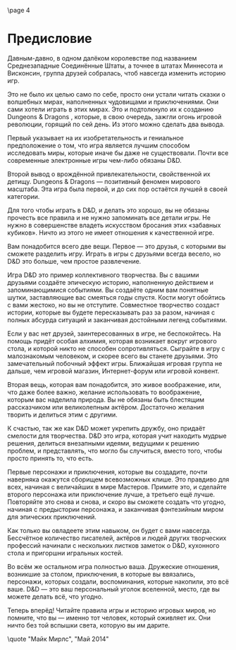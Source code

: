 \page 4
# Предисловие

Давным-давно, в одном далёком королевстве под названием Среднезападные Соединённые Штаты, а точнее в штатах Миннесота и Висконсин, группа друзей собралась, чтоб навсегда изменить историю игр.

Это не было их целью само по себе, просто они устали читать сказки о волшебных мирах, наполненных чудовищами и приключениями. Они сами хотели играть в этих мирах. Это и подтолкнуло их к созданию Dungeons & Dragons , которые, в свою очередь, зажгли огонь игровой революции, горящий по сей день. Из этого можно сделать два вывода.

Первый указывает на их изобретательность и гениальное предположение о том, что игра является лучшим способом исследовать миры, которые иначе бы даже не существовали. Почти все современные электронные игры чем-либо обязаны D&D.

Второй вывод о врождённой привлекательности, свойственной их детищу. Dungeons & Dragons — позитивный феномен мирового масштаба. Эта игра была первой, и до сих пор остаётся лучшей в своей категории.

Для того чтобы играть в D&D, и делать это хорошо, вы не обязаны прочесть все правила и не нужно запоминать все детали игры. Не нужно в совершенстве владеть искусством бросания этих «забавных кубиков». Ничто из этого не имеет отношения к качественной игре.

Вам понадобится всего две вещи. Первое — это друзья, с которыми вы сможете разделить игру. Играть в игры с друзьями всегда весело, но D&D это больше, чем простое развлечение.

Игра D&D это пример коллективного творчества. Вы с вашими друзьями создаёте эпическую историю, наполненную действием и запоминающимися событиями. Вы создаёте одним вам понятные шутки, заставляющие вас смеяться годы спустя. Кости могут обойтись с вами жестоко, но вы не отступите. Совместное творчество создаст истории, которые вы будете пересказывать раз за разом, начиная с полных абсурда ситуаций и заканчивая достойными легенд событиями.

Если у вас нет друзей, заинтересованных в игре, не беспокойтесь. На помощь придёт особая алхимия, которая возникает вокруг игрового стола, и которой никто не способен сопротивляться. Сыграйте в игру с малознакомым человеком, и скорее всего вы станете друзьями. Это замечательный побочный эффект игры. Ближайшая игровая группа не дальше, чем игровой магазин, Интернет-форум или игровой конвент.

Вторая вещь, которая вам понадобится, это живое воображение, или, что даже более важно, желание использовать то воображение, которым вас наделила природа. Вы не обязаны быть блестящим рассказчиком или великолепным актёром. Достаточно желания творить и делиться этим с другими.

К счастью, так же как D&D может укрепить дружбу, оно придаёт смелости для творчества. D&D это игра, которая учит находить мудрые решения, делиться внезапными идеями, ведущими к решению проблем, и представлять, что могло бы случиться, вместо того, чтобы просто принять то, что есть.

Первые персонажи и приключения, которые вы создадите, почти наверняка окажутся сборищем всевозможных клише. Это правдиво для всех, начиная с величайших в мире Мастеров. Примите это, и сделайте второго персонажа или приключение лучше, а третьего ещё лучше. Повторяйте это снова и снова, и скоро вы сможете создать что угодно, начиная с предыстории персонажа, и заканчивая фэнтезийным миром для эпических приключений.

Как только вы овладеете этим навыком, он будет с вами навсегда. Бессчётное количество писателей, актёров и людей других творческих профессий начинали с нескольких листков заметок о D&D, кухонного стола и пригоршни игральных костей.

Во всём же остальном игра полностью ваша. Дружеские отношения, возникшие за столом, приключения, в которые вы ввязались, персонажи, которых создали, воспоминания, которые накопили, это всё ваше. D&D — это ваш персональный уголок вселенной, место, где вы можете делать всё, что угодно.

Теперь вперёд! Читайте правила игры и историю игровых миров, но помните, что вы — именно тот человек, который оживляет их. Они ничто без той вспышки света, которую вы им дарите.

\quote "Майк Мирлс", "Май 2014"
